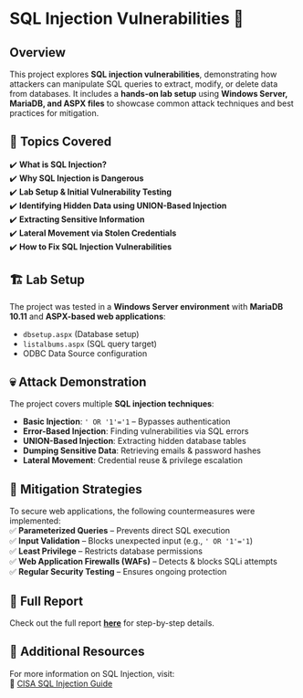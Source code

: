# SQL Injection Vulnerabilities 🚨  

## Overview  
This project explores **SQL injection vulnerabilities**, demonstrating how attackers can manipulate SQL queries to extract, modify, or delete data from databases. It includes a **hands-on lab setup** using **Windows Server, MariaDB, and ASPX files** to showcase common attack techniques and best practices for mitigation.  

## 📌 Topics Covered  
✔️ **What is SQL Injection?**  
✔️ **Why SQL Injection is Dangerous**  
✔️ **Lab Setup & Initial Vulnerability Testing**  
✔️ **Identifying Hidden Data using UNION-Based Injection**  
✔️ **Extracting Sensitive Information**  
✔️ **Lateral Movement via Stolen Credentials**  
✔️ **How to Fix SQL Injection Vulnerabilities**  

## 🏗️ Lab Setup  
The project was tested in a **Windows Server environment** with **MariaDB 10.11** and **ASPX-based web applications**:  
- `dbsetup.aspx` (Database setup)  
- `listalbums.aspx` (SQL query target)  
- ODBC Data Source configuration  

## 💀 Attack Demonstration  
The project covers multiple **SQL injection techniques**:  
- **Basic Injection**: `' OR '1'='1` – Bypasses authentication  
- **Error-Based Injection**: Finding vulnerabilities via SQL errors  
- **UNION-Based Injection**: Extracting hidden database tables  
- **Dumping Sensitive Data**: Retrieving emails & password hashes  
- **Lateral Movement**: Credential reuse & privilege escalation  

## 🔐 Mitigation Strategies  
To secure web applications, the following countermeasures were implemented:  
✅ **Parameterized Queries** – Prevents direct SQL execution  
✅ **Input Validation** – Blocks unexpected input (e.g., `' OR '1'='1`)  
✅ **Least Privilege** – Restricts database permissions  
✅ **Web Application Firewalls (WAFs)** – Detects & blocks SQLi attempts  
✅ **Regular Security Testing** – Ensures ongoing protection  

## 📄 Full Report  
Check out the full report **[here](https://github.com/smitthbrian/SQL-Injection-Vulnerabilities/blob/main/SQL%20Injection%20Vulnerabilities.pdf)** for step-by-step details.  

## 🔗 Additional Resources  
For more information on SQL Injection, visit:  
🔹 [CISA SQL Injection Guide](https://www.cisa.gov/sites/default/files/publications/sql200901.pdf)  

